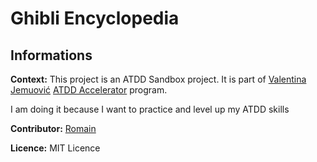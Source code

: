 # Ghibli Encyclopedia

## Informations

**Context:** This project is an ATDD Sandbox project. It is part of [Valentina Jemuović](https://www.linkedin.com/in/valentinajemuovic) 
[ATDD Accelerator](https://atdd-accelerator.optivem.com/) program.

I am doing it because I want to practice and level up my ATDD skills

**Contributor:** [Romain](https://github.com/RomainChamb)

**Licence:** MIT Licence
